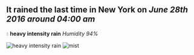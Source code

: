 ## It rained the last time in New York on *June 28th 2016 around 04:00 am*
💧  **heavy intensity rain** *Humidity 94%*

![heavy intensity rain](http://openweathermap.org/img/w/10n.png) ![mist](http://openweathermap.org/img/w/50n.png)
